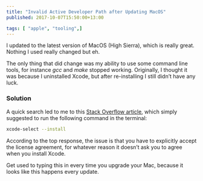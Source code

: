 ```yaml
---
title: "Invalid Active Developer Path after Updating MacOS"
published: 2017-10-07T15:50:00+13:00

tags: [ "apple", "tooling",]
---
```


I updated to the latest version of MacOS (High Sierra), which is really great. Nothing I used really changed but eh.

The only thing that did change was my ability to use some command line tools, for instance *gcc* and *make* stopped working. Originally, I thought it was because I uninstalled Xcode, but after re-installing I still didn’t have any luck.

### Solution
A quick search led to me to this [Stack Overflow article](https://apple.stackexchange.com/questions/254380/macos-sierra-invalid-active-developer-path), which simply suggested to run the following command in the terminal:

```sh
xcode-select --install
```

According to the top response, the issue is that you have to explicitly accept the license agreement, for whatever reason it doesn’t ask you to agree when you install Xcode.

Get used to typing this in every time you upgrade your Mac, because it looks like this happens every update.
